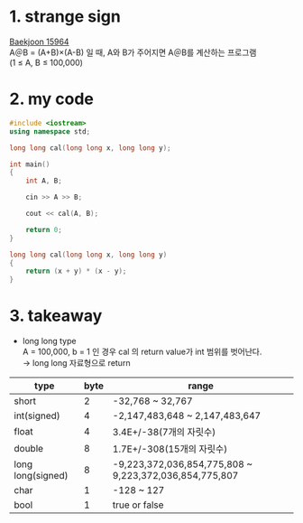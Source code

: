 # 1. strange sign
[Baekjoon 15964](https://www.acmicpc.net/problem/15964)  
A＠B = (A+B)×(A-B) 일 때, A와 B가 주어지면 A＠B를 계산하는 프로그램  
(1 ≤ A, B ≤ 100,000)

# 2. my code    
```cpp
#include <iostream>
using namespace std;

long long cal(long long x, long long y);

int main()
{
	int A, B;

	cin >> A >> B;

	cout << cal(A, B);

	return 0;
}

long long cal(long long x, long long y)
{
	return (x + y) * (x - y);
}
```

# 3. takeaway
- long long type  
  A = 100,000, b = 1 인 경우 cal 의 return value가 int 범위를 벗어난다.   
  &rarr; long long 자료형으로 return

|type|byte|range|
|---|---|---|
|short|2|-32,768 ~ 32,767|
|int(signed)|4|-2,147,483,648 ~ 2,147,483,647|
|float|4|3.4E+/-38(7개의 자릿수)|
|double|8|1.7E+/-308(15개의 자릿수)|
|long long(signed)|8|-9,223,372,036,854,775,808 ~ 9,223,372,036,854,775,807|
|char|1|-128 ~ 127|
|bool|1|true or false|
